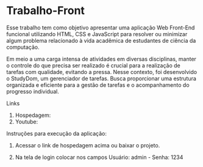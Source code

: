# Trabalho-Front

Esse trabalho tem como objetivo apresentar uma aplicação Web Front-End funcional utilizando HTML, CSS e JavaScript para resolver ou minimizar algum problema relacionado à vida acadêmica de estudantes de ciência da computação.

Em meio a uma carga intensa de atividades em diversas disciplinas, manter o controle do que precisa ser realizado é crucial para a realização de tarefas com qualidade, evitando a pressa. Nesse contexto, foi desenvolvido o StudyDom, um gerenciador de tarefas. Busca proporcionar uma estrutura organizada e eficiente para a gestão de tarefas e o acompanhamento do progresso individual. 

Links

1) Hospedagem:
2) Youtube:

Instruções para execução da aplicação: 

1) Acessar o link de hospedagem acima ou baixar o projeto.

2) Na tela de login colocar nos campos Usuário: admin   - Senha: 1234
